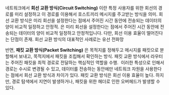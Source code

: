 네트워크에서 **회선 교환 방식(Circuit Switching)** 이란 특정 사용자를 위한 회선의 경로를 미리 설정하고 이 경로를 이용해서 호스트끼리 메시지를 주고받는 방식을 의미. 회선 교환 방식은 미리 회선을 설정한다는 점에서 주어진 시간 동안에 전송되는 데이터의 양이 비교적 일정하고 안정적. 은 미리 회선을 설정한다는 점에서 주어진 시간 동안에 전송되는 데이터의 양이 비교적 일정하고 안정적입니다. 다만, 회선 이용 효율이 떨어진다는 단점이 존재. 회선 교환 방식의 대표적인 사례로는 유선 전화망

반면, **패킷 교환 방식(Packet Switching)** 은 목적지를 정해두고 메시지를 패킷으로 분할해서 보내고, 목적지에서 패킷을 조립해서 확인하는 방식. 패킷 교환 방식에서 라우터는 주어진 패킷을 최적 경로로 전달하는 핵심적인 역할을 수행.  이러한 특성으로 인해서 경로는 수시로 변경될 수 있고, 데이터를 전송하는 동안에만 네트워크 자원을 사용한다는 점에서 회선 교환 방식과 차이가 있다. 패킷 교환 방식은 회선 이용 효율이 높다. 하지만, 경로 탐색에서 지연이 발생하거나, 패킷을 위한 헤더로 인한 오버헤드가 발생할 수 있다.